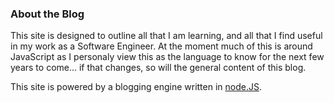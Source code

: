 ### About the Blog

This site is designed to outline all that I am learning, and all that I find useful in my work as a Software Engineer. At the moment much of this is around JavaScript as I personaly view this as the language to know for the next few years to come... if that changes, so will the general content of this blog.

This site is powered by a blogging engine written in [node.JS][].

[node.js]: http://nodejs.org/
